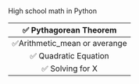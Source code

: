 # 
High school math in Python


|                 ✅ Pythagorean Theorem                       |
|:------------------------------------------------------------:| 
|              ✅Arithmetic_mean or averange                     |
|                 ✅ Quadratic Equation                          |
|                 ✅ Solving for X                               |

